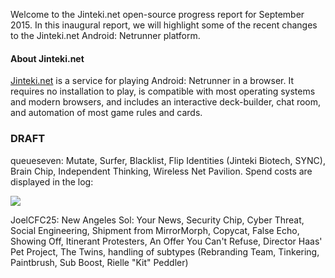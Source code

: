 Welcome to the Jinteki.net open-source progress report for September 2015. In this inaugural report, we will highlight some of the recent changes to the Jinteki.net Android: Netrunner platform.

#### About Jinteki.net

[Jinteki.net](http://www.jinteki.net) is a service for playing Android: Netrunner in a browser. It requires no installation to play, is compatible with most operating systems and modern browsers, and includes an interactive deck-builder, chat room, and automation of most game rules and cards.

### DRAFT

queueseven: Mutate, Surfer, Blacklist, Flip Identities (Jinteki Biotech, SYNC), Brain Chip, Independent Thinking, Wireless Net Pavilion. Spend costs are displayed in the log:   

![](https://cloud.githubusercontent.com/assets/3126597/9705929/505b01d8-54d5-11e5-9914-b47f62382143.png)

JoelCFC25: New Angeles Sol: Your News, Security Chip, Cyber Threat, Social Engineering, Shipment from MirrorMorph, Copycat, False Echo, Showing Off, Itinerant Protesters, An Offer You Can't Refuse, Director Haas' Pet Project, The Twins, handling of subtypes (Rebranding Team, Tinkering, Paintbrush, Sub Boost, Rielle "Kit" Peddler)
